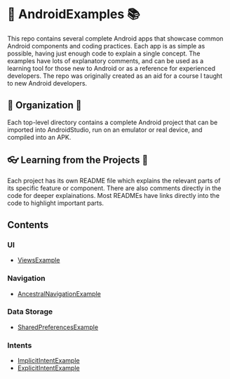 # :book:  AndroidExamples :books:
This repo contains several complete Android apps that showcase common Android components and coding practices. Each app is as simple as possible, having just enough code to explain a single concept. The examples have lots of explanatory comments, and can be used as a learning tool for those new to Android or as a reference for experienced developers. The repo was originally created as an aid for a course I taught to new Android developers.

## :scroll: Organization :triangular_ruler:
Each top-level directory contains a complete Android project that can be imported into AndroidStudio, run on an emulator or real device, and compiled into an APK.
 
## :eyeglasses: Learning from the Projects :pencil:
Each project has its own README file which explains the relevant parts of its specific feature or component. There are also comments directly in the code for deeper explainations. Most READMEs have links directly into the code to highlight important parts.

## Contents
### UI
- [ViewsExample](https://github.com/joegalley/AndroidExamples/tree/master/ViewsExample)

### Navigation
- [AncestralNavigationExample](https://github.com/joegalley/AndroidExamples/tree/master/AncestralNavigationExample)

### Data Storage
- [SharedPreferencesExample](https://github.com/joegalley/AndroidExamples/tree/master/SharedPreferencesExample)

### Intents
- [ImplicitIntentExample](https://github.com/joegalley/AndroidExamples/tree/master/ImplicitIntentExample)
- [ExplicitIntentExample](https://github.com/joegalley/AndroidExamples/tree/master/ExplicitIntentExample)
